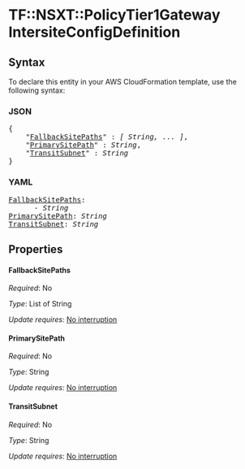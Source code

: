 # TF::NSXT::PolicyTier1Gateway IntersiteConfigDefinition

## Syntax

To declare this entity in your AWS CloudFormation template, use the following syntax:

### JSON

<pre>
{
    "<a href="#fallbacksitepaths" title="FallbackSitePaths">FallbackSitePaths</a>" : <i>[ String, ... ]</i>,
    "<a href="#primarysitepath" title="PrimarySitePath">PrimarySitePath</a>" : <i>String</i>,
    "<a href="#transitsubnet" title="TransitSubnet">TransitSubnet</a>" : <i>String</i>
}
</pre>

### YAML

<pre>
<a href="#fallbacksitepaths" title="FallbackSitePaths">FallbackSitePaths</a>: <i>
      - String</i>
<a href="#primarysitepath" title="PrimarySitePath">PrimarySitePath</a>: <i>String</i>
<a href="#transitsubnet" title="TransitSubnet">TransitSubnet</a>: <i>String</i>
</pre>

## Properties

#### FallbackSitePaths

_Required_: No

_Type_: List of String

_Update requires_: [No interruption](https://docs.aws.amazon.com/AWSCloudFormation/latest/UserGuide/using-cfn-updating-stacks-update-behaviors.html#update-no-interrupt)

#### PrimarySitePath

_Required_: No

_Type_: String

_Update requires_: [No interruption](https://docs.aws.amazon.com/AWSCloudFormation/latest/UserGuide/using-cfn-updating-stacks-update-behaviors.html#update-no-interrupt)

#### TransitSubnet

_Required_: No

_Type_: String

_Update requires_: [No interruption](https://docs.aws.amazon.com/AWSCloudFormation/latest/UserGuide/using-cfn-updating-stacks-update-behaviors.html#update-no-interrupt)

